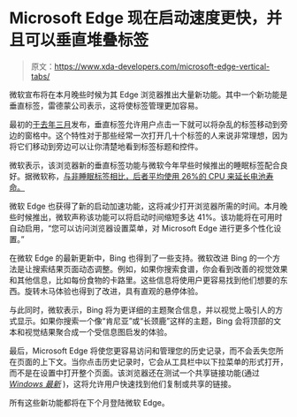 # Microsoft Edge 现在启动速度更快，并且可以垂直堆叠标签

> 原文：<https://www.xda-developers.com/microsoft-edge-vertical-tabs/>

微软宣布将在本月晚些时候为其 Edge 浏览器推出大量新功能。其中一个新功能是垂直标签，雷德蒙公司表示，这将使标签管理更加容易。

最初的[于去年三月](https://www.xda-developers.com/microsoft-edge-vertical-tabs-feature/)发布，垂直标签允许用户点击一下就可以将杂乱的标签移动到旁边的窗格中。这个特性对于那些经常一次打开几十个标签的人来说非常理想，因为将它们移动到旁边可以让你清楚地看到标签标题和控件。

微软表示，该浏览器新的垂直标签功能与微软今年早些时候推出的睡眠标签配合良好。据微软称，[与非睡眠标签相比，后者平均使用 26%的 CPU 来延长电池寿命。](https://blogs.windows.com/windowsexperience/2021/03/04/amp-up-your-performance-with-startup-boost-and-find-information-blazingly-fast-with-microsoft-edge-and-bing/)

微软 Edge 也获得了新的启动加速功能，这将减少打开浏览器所需的时间。本月晚些时候推出，微软声称该功能可以将启动时间缩短多达 41%。该功能将在可用时自动启用，“您可以访问浏览器设置菜单，对 Microsoft Edge 进行更多个性化设置。”

在微软 Edge 的最新更新中，Bing 也得到了一些支持。微软改进 Bing 的一个方法是让搜索结果页面动态调整。例如，如果你搜索食谱，你会看到改善的视觉效果和其他信息，比如每份食物的卡路里。这些信息将使用户更容易找到他们想要的东西。旋转木马体验也得到了改进，具有直观的悬停体验。

与此同时，微软表示，Bing 将为更详细的主题聚合信息，并以视觉上吸引人的方式显示。如果你搜索一个像“肯尼亚”或“长颈鹿”这样的主题，Bing 会将顶部的文本和视觉结果聚合成一个受信息图启发的体验。

最后，Microsoft Edge 将使您更容易访问和管理您的历史记录，而不会丢失您所在页面的上下文。当你点击历史记录时，它会从工具栏中以下拉菜单的形式打开，而不是在设置中打开整个页面。该浏览器还在测试一个共享链接功能(通过 [*Windows 最新*](https://www.windowslatest.com/2021/03/04/microsoft-edges-new-shared-links-feature-is-another-reason-to-ditch-chrome/) )，这将允许用户快速找到他们复制或共享的链接。

所有这些新功能都将在下个月登陆微软 Edge。